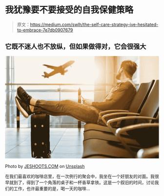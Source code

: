 # 我犹豫要不要接受的自我保健策略

> 原文：<https://medium.com/swlh/the-self-care-strategy-ive-hesitated-to-embrace-7e7db0907679>

## 它既不迷人也不放纵，但如果做得对，它会很强大

![](img/e26aa402f4bf183d46d5713f3dfea952.png)

Photo by [JESHOOTS.COM](https://unsplash.com/@jeshoots?utm_source=medium&utm_medium=referral) on [Unsplash](https://unsplash.com?utm_source=medium&utm_medium=referral)

在我们最喜欢的咖啡店里，在一次例行的聚会中，我坐在一个好朋友的对面。我很早就到了，得到了一个角落的桌子和一杯香草拿铁。这是一个叙旧的时间，讨论我们的工作，也许最重要的是，喝一天的咖啡…